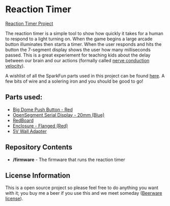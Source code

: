 Reaction Timer
==================


[Reaction Timer Project](https://f.cloud.github.com/assets/3579244/1716148/dd423d86-61bc-11e3-9737-e6d62741f4eb.jpg)

The reaction timer is a simple tool to show how quickly it takes for a human to respond to a light turning on. When the game begins a large arcade button illuminates then starts a timer. When the user responds and hits the button the 7-segment display shows the user how many milliseconds passed. This is a great experiement for teaching kids about the delay between our brain and our actions (formally called [nerve conduction velocity](http://en.wikipedia.org/wiki/Nerve_conduction_velocity)).

A wishlist of all the SparkFun parts used in this project can be found [here](http://sfe.io/w75580). A few bits of wire and a solering iron and you should be good to go!

Parts used:
-------------------
* [Big Dome Push Button - Red](https://www.sparkfun.com/products/9181)
* [OpenSegment Serial Display - 20mm (Blue)](https://www.sparkfun.com/products/11647)
* [RedBoard](https://www.sparkfun.com/products/11575)
* [Enclosure - Flanged (Red)](https://www.sparkfun.com/products/11366)
* [5V Wall Adapter](https://www.sparkfun.com/products/8269)

Repository Contents
-------------------
* **/firmware** - The firmware that runs the reaction timer

License Information
-------------------
This is a open source project so please feel free to do anything you want with it; you buy me a beer if you use this and we meet someday ([Beerware license](http://en.wikipedia.org/wiki/Beerware)).
